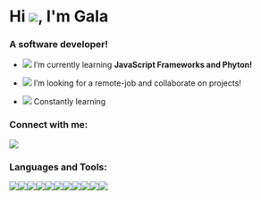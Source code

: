 <h1>Hi <img src="https://img.icons8.com/dusk/38/000000/volunteering.png"/>, I'm Gala</h1>
<h3>A software developer!</h3>

- <img src="https://img.icons8.com/dusk/30/000000/spa-flower.png"/> I’m currently learning **JavaScript Frameworks and Phyton!**

- <img src="https://img.icons8.com/dusk/30/000000/butterfly.png"/> I’m looking for a remote-job and collaborate on projects!

- <img src="https://img.icons8.com/dusk/30/000000/idea.png"/> Constantly learning

<h3 align="left">Connect with me:</h3>
<p align="left">
<img src="https://img.icons8.com/dusk/50/000000/linkedin.png"/>
</p>

<h3 align="left">Languages and Tools:</h3>
<p align="left"><img src="https://img.icons8.com/dusk/50/000000/svetle.png"/><img src="https://img.icons8.com/dusk/50/000000/react.png"/><img src="https://img.icons8.com/dusk/50/000000/visual-studio-code-2019.png"/><img src="https://img.icons8.com/dusk/50/000000/adobe-photoshop.png"/><img src="https://img.icons8.com/dusk/50/000000/adobe-xd.png"/><img src="https://img.icons8.com/color/50/000000/sass.png"/><img src="https://img.icons8.com/dusk/50/000000/html-5.png"/><img src="https://img.icons8.com/dusk/50/000000/css3.png"/><img src="https://img.icons8.com/dusk/50/000000/blender-3d.png"/><img src="https://img.icons8.com/dusk/50/000000/javascript.png"/><img src="https://img.icons8.com/dusk/50/000000/github.png"/></p>
